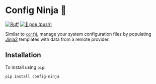 # Config Ninja 🥷

[![Ruff](https://img.shields.io/endpoint?url=https://raw.githubusercontent.com/astral-sh/ruff/main/assets/badge/v2.json)](https://github.com/astral-sh/ruff)
[![🎨 poe (push)](https://github.com/bryant-finney/config-ninja/actions/workflows/push-poe.yaml/badge.svg)](https://github.com/bryant-finney/config-ninja/actions/workflows/push-poe.yaml)

Similar to [`confd`](https://github.com/kelseyhightower/confd), manage your system configuration files by populating [Jinja2](https://jinja.palletsprojects.com/en/3.1.x/) templates with data from a remote provider.

## Installation

To install using `pip`:

```sh
pip install config-ninja
```
